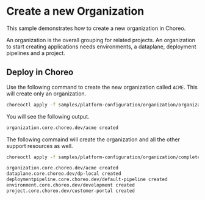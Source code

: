 # Create a new Organization
This sample demonstrates how to create a new organization in Choreo. 

An organization is the overall grouping for related projects. 
An organization to start creating applications needs environments, a dataplane, deployment pipelines and a project. 

## Deploy in Choreo
Use the following command to create the new organization called `ACME`. This will create only an organization. 

```bash
choreoctl apply -f samples/platform-configuration/organization/organization.yaml
``` 

You will see the following output.
```bash
organization.core.choreo.dev/acme created
```

The following commaind will create the organization and all the other support resources as well.

```bash
choreoctl apply -f samples/platform-configuration/organization/complete-organization.yaml
``` 

```bash
organization.core.choreo.dev/acme created
dataplane.core.choreo.dev/dp-local created
deploymentpipeline.core.choreo.dev/default-pipeline created
environment.core.choreo.dev/development created
project.core.choreo.dev/customer-portal created
```